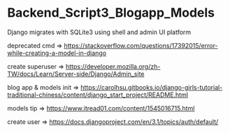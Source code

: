 # Backend_Script3_Blogapp_Models
Django migrates with SQLite3 using shell and admin UI platform

deprecated cmd => https://stackoverflow.com/questions/17392015/error-while-creating-a-model-in-django

create superuser => https://developer.mozilla.org/zh-TW/docs/Learn/Server-side/Django/Admin_site

blog app  & models init => https://carolhsu.gitbooks.io/django-girls-tutorial-traditional-chiness/content/django_start_project/README.html

models tip => https://www.itread01.com/content/1545016715.html

create user => https://docs.djangoproject.com/en/3.1/topics/auth/default/
